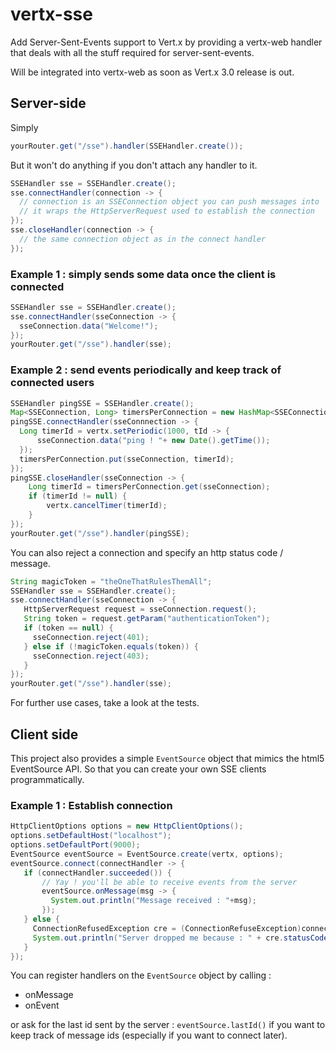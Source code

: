 # vertx-sse

Add Server-Sent-Events support to Vert.x by providing a vertx-web handler that deals with all the stuff required for server-sent-events.

Will be integrated into vertx-web as soon as Vert.x 3.0 release is out.

## Server-side

Simply

```java
yourRouter.get("/sse").handler(SSEHandler.create());
```
But it won't do anything if you don't attach any handler to it.

```java
SSEHandler sse = SSEHandler.create();
sse.connectHandler(connection -> {
  // connection is an SSEConnection object you can push messages into
  // it wraps the HttpServerRequest used to establish the connection
});
sse.closeHandler(connection -> {
  // the same connection object as in the connect handler
});
```

### Example 1 : simply sends some data once the client is connected

```java
SSEHandler sse = SSEHandler.create();
sse.connectHandler(sseConnection -> {
  sseConnection.data("Welcome!");
});
yourRouter.get("/sse").handler(sse);
```

### Example 2 : send events periodically and keep track of connected users

```java
SSEHandler pingSSE = SSEHandler.create();
Map<SSEConnection, Long> timersPerConnection = new HashMap<SSEConnection, Long>();
pingSSE.connectHandler(sseConnnection -> {
  Long timerId = vertx.setPeriodic(1000, tId -> {
      sseConnection.data("ping ! "+ new Date().getTime());
  });
  timersPerConnection.put(sseConnection, timerId);
});
pingSSE.closeHandler(sseConnection -> {
    Long timerId = timersPerConnection.get(sseConnection);
    if (timerId != null) {
        vertx.cancelTimer(timerId);
    }
});
yourRouter.get("/sse").handler(pingSSE);
```

You can also reject a connection and specify an http status code / message.

```java
String magicToken = "theOneThatRulesThemAll";
SSEHandler sse = SSEHandler.create();
sse.connectHandler(sseConnection -> {
   HttpServerRequest request = sseConnection.request();
   String token = request.getParam("authenticationToken");
   if (token == null) {
     sseConnection.reject(401);
   } else if (!magicToken.equals(token)) {
     sseConnection.reject(403);
   }
});
yourRouter.get("/sse").handler(sse);
```

For further use cases, take a look at the tests.

## Client side

This project also provides a simple `EventSource` object that mimics the html5 EventSource API. So that you can create your own SSE clients programmatically.

### Example 1 : Establish connection

```java
HttpClientOptions options = new HttpClientOptions();
options.setDefaultHost("localhost");
options.setDefaultPort(9000);
EventSource eventSource = EventSource.create(vertx, options);
eventSource.connect(connectHandler -> {
   if (connectHandler.succeeded()) {
       // Yay ! you'll be able to receive events from the server
       eventSource.onMessage(msg -> {
         System.out.println("Message received : "+msg);
       });
   } else {
     ConnectionRefusedException cre = (ConnectionRefuseException)connectHandler.cause();
     System.out.println("Server dropped me because : " + cre.statusCode() + " and he told me : "+cre.statusMessage());
   }
});
```

You can register handlers on the `EventSource` object by calling : 
* onMessage
* onEvent

or ask for the last id sent by the server : `eventSource.lastId()` if you want to keep track of message ids (especially if you want to connect later).
